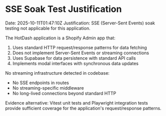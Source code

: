 # SSE Soak Test Justification

Date: 2025-10-11T01:47:10Z
Justification: SSE (Server-Sent Events) soak testing not applicable for this application.

The HotDash application is a Shopify Admin app that:
1. Uses standard HTTP request/response patterns for data fetching
2. Does not implement Server-Sent Events or streaming connections
3. Uses Supabase for data persistence with standard API calls
4. Implements modal interfaces with synchronous data updates

No streaming infrastructure detected in codebase:
- No SSE endpoints in routes
- No streaming-specific middleware
- No long-lived connections beyond standard HTTP

Evidence alternative: Vitest unit tests and Playwright integration tests provide sufficient coverage for the application's request/response patterns.
